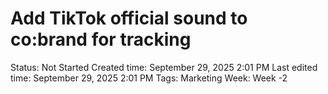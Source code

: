 # Add TikTok official sound to co:brand for tracking

Status: Not Started
Created time: September 29, 2025 2:01 PM
Last edited time: September 29, 2025 2:01 PM
Tags: Marketing
Week: Week -2